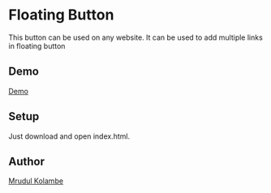 # Floating Button

This button can be used on any website. It can be used to add multiple links in floating button

## Demo

[Demo](https://user-images.githubusercontent.com/83169198/137596557-87a8e515-71c6-4821-addb-f9bb26b7bf47.png)


## Setup

Just download and open index.html.

## Author

[Mrudul Kolambe](https://github.com/mrudulkolambe/)
